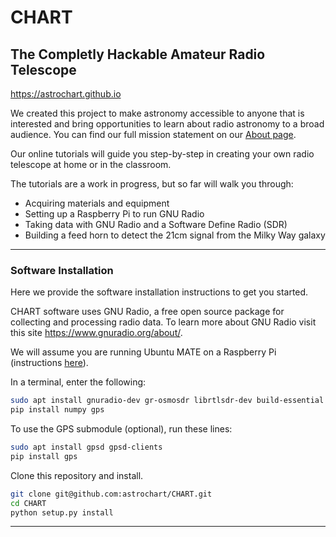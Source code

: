 
# CHART
## The Completly Hackable Amateur Radio Telescope
https://astrochart.github.io

We created this project to make astronomy accessible to anyone that is interested and bring opportunities to learn about radio astronomy to a broad audience. You can find our full mission statement on our [About page](https://astrochart.github.io/website/about.html).

Our online tutorials will guide you step-by-step in creating your own radio telescope at home or in the classroom.

The tutorials are a work in progress, but so far will walk you through:
- Acquiring materials and equipment
- Setting up a Raspberry Pi to run GNU Radio
- Taking data with GNU Radio and a Software Define Radio (SDR)
- Building a feed horn to detect the 21cm signal from the Milky Way galaxy

---

### Software Installation

Here we provide the software installation instructions to get you started.

CHART software uses GNU Radio, a free open source package for collecting and processing radio data.
To learn more about GNU Radio visit this site https://www.gnuradio.org/about/.

We will assume you are running Ubuntu MATE on a Raspberry Pi (instructions  [here](https://astrochart.github.io/website/software.html)).

In a terminal, enter the following:
```bash
sudo apt install gnuradio-dev gr-osmosdr librtlsdr-dev build-essential git cmake ipython
pip install numpy gps
```

To use the GPS submodule (optional), run these lines:
```bash
sudo apt install gpsd gpsd-clients
pip install gps
```

Clone this repository and install.
```bash
git clone git@github.com:astrochart/CHART.git
cd CHART
python setup.py install
```

---
